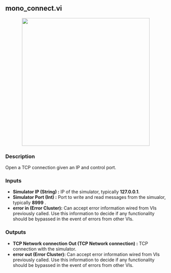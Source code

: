 ## mono_connect.vi
<p align="center">
<img src="https://github.com/monoDriveIO/client/raw/master/WikiPhotos/LV_client/simulator/mono__connectc.png" width="400"  />
</p>

### Description 
Open a TCP connection given an IP and control port.

### Inputs

- **Simulator IP (String) :** IP of the simulator, typically **127.0.0.1**.
- **Simulator Port (Int) :** Port to write and read messages from the simualor, typically **8999** .
- **error in (Error Cluster):** Can accept error information wired from VIs previously called. Use this information to decide if any functionality should be bypassed in the event of errors from other VIs.


### Outputs

- **TCP Network connection Out (TCP Network connection) :** TCP connection with the simulator.
- **error out (Error Cluster):** Can accept error information wired from VIs previously called. Use this information to decide if any functionality should be bypassed in the event of errors from other VIs.
